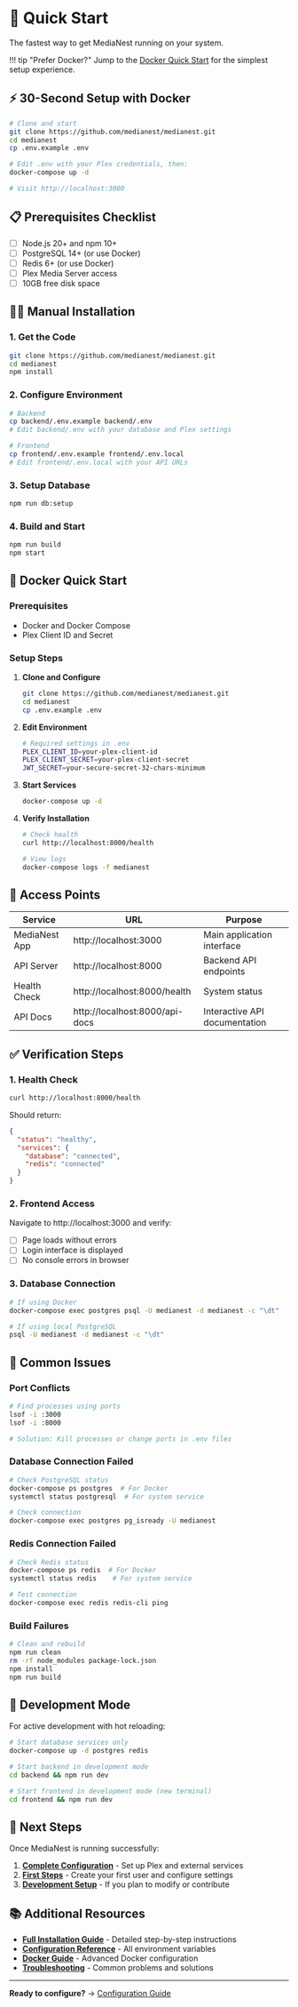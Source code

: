 # 🚀 Quick Start

The fastest way to get MediaNest running on your system.

!!! tip "Prefer Docker?"
    Jump to the [Docker Quick Start](#docker-quick-start) for the simplest setup experience.

## ⚡ 30-Second Setup with Docker

```bash
# Clone and start
git clone https://github.com/medianest/medianest.git
cd medianest
cp .env.example .env

# Edit .env with your Plex credentials, then:
docker-compose up -d

# Visit http://localhost:3000
```

## 📋 Prerequisites Checklist

- [ ] Node.js 20+ and npm 10+
- [ ] PostgreSQL 14+ (or use Docker)
- [ ] Redis 6+ (or use Docker)
- [ ] Plex Media Server access
- [ ] 10GB free disk space

## 🏃‍♂️ Manual Installation

### 1. Get the Code
```bash
git clone https://github.com/medianest/medianest.git
cd medianest
npm install
```

### 2. Configure Environment
```bash
# Backend
cp backend/.env.example backend/.env
# Edit backend/.env with your database and Plex settings

# Frontend  
cp frontend/.env.example frontend/.env.local
# Edit frontend/.env.local with your API URLs
```

### 3. Setup Database
```bash
npm run db:setup
```

### 4. Build and Start
```bash
npm run build
npm start
```

## 🐳 Docker Quick Start

### Prerequisites
- Docker and Docker Compose
- Plex Client ID and Secret

### Setup Steps

1. **Clone and Configure**
   ```bash
   git clone https://github.com/medianest/medianest.git
   cd medianest
   cp .env.example .env
   ```

2. **Edit Environment**
   ```bash
   # Required settings in .env
   PLEX_CLIENT_ID=your-plex-client-id
   PLEX_CLIENT_SECRET=your-plex-client-secret
   JWT_SECRET=your-secure-secret-32-chars-minimum
   ```

3. **Start Services**
   ```bash
   docker-compose up -d
   ```

4. **Verify Installation**
   ```bash
   # Check health
   curl http://localhost:8000/health
   
   # View logs
   docker-compose logs -f medianest
   ```

## 🎯 Access Points

| Service | URL | Purpose |
|---------|-----|---------|
| MediaNest App | http://localhost:3000 | Main application interface |
| API Server | http://localhost:8000 | Backend API endpoints |
| Health Check | http://localhost:8000/health | System status |
| API Docs | http://localhost:8000/api-docs | Interactive API documentation |

## ✅ Verification Steps

### 1. Health Check
```bash
curl http://localhost:8000/health
```

Should return:
```json
{
  "status": "healthy",
  "services": {
    "database": "connected",
    "redis": "connected"
  }
}
```

### 2. Frontend Access
Navigate to http://localhost:3000 and verify:
- [ ] Page loads without errors
- [ ] Login interface is displayed
- [ ] No console errors in browser

### 3. Database Connection
```bash
# If using Docker
docker-compose exec postgres psql -U medianest -d medianest -c "\dt"

# If using local PostgreSQL
psql -U medianest -d medianest -c "\dt"
```

## 🚨 Common Issues

### Port Conflicts
```bash
# Find processes using ports
lsof -i :3000
lsof -i :8000

# Solution: Kill processes or change ports in .env files
```

### Database Connection Failed
```bash
# Check PostgreSQL status
docker-compose ps postgres  # For Docker
systemctl status postgresql  # For system service

# Check connection
docker-compose exec postgres pg_isready -U medianest
```

### Redis Connection Failed
```bash
# Check Redis status
docker-compose ps redis  # For Docker
systemctl status redis    # For system service

# Test connection
docker-compose exec redis redis-cli ping
```

### Build Failures
```bash
# Clean and rebuild
npm run clean
rm -rf node_modules package-lock.json
npm install
npm run build
```

## 🔄 Development Mode

For active development with hot reloading:

```bash
# Start database services only
docker-compose up -d postgres redis

# Start backend in development mode
cd backend && npm run dev

# Start frontend in development mode (new terminal)
cd frontend && npm run dev
```

## 🎯 Next Steps

Once MediaNest is running successfully:

1. **[Complete Configuration](getting-started/configuration.md)** - Set up Plex and external services
2. **[First Steps](getting-started/first-steps.md)** - Create your first user and configure settings
3. **[Development Setup](development/environment.md)** - If you plan to modify or contribute

## 📚 Additional Resources

- **[Full Installation Guide](getting-started.md)** - Detailed step-by-step instructions
- **[Configuration Reference](reference/environment.md)** - All environment variables
- **[Docker Guide](reference/docker.md)** - Advanced Docker configuration
- **[Troubleshooting](reference/troubleshooting.md)** - Common problems and solutions

---

**Ready to configure?** → [Configuration Guide](getting-started/configuration.md)